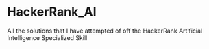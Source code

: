 # HackerRank_AI
All the solutions that I have attempted of off the HackerRank Artificial Intelligence Specialized Skill
